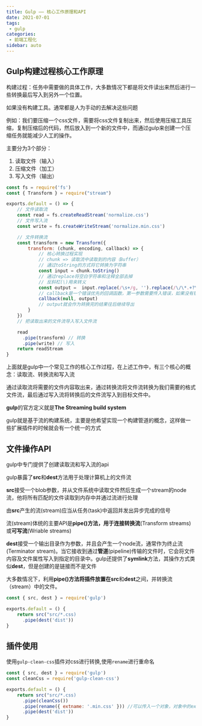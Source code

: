 ```yaml
---
title: Gulp —— 核心工作原理和API
date: 2021-07-01
tags:
 - gulp
categories:
 - 前端工程化
sidebar: auto
---
```


## Gulp构建过程核心工作原理

构建过程：任务中需要做的具体工作，大多数情况下都是将文件读出来然后进行一些转换最后写入到另外一个位置。

如果没有构建工具。通常都是人为手动的去解决这些问题

例如：我们要压缩一个css文件，需要将css文件复制出来，然后使用压缩工具压缩，复制压缩后的代码，然后放入到一个新的文件中，而通过gulp来创建一个压缩任务就能减少人工的操作。

主要分为3个部分：
1. 读取文件（输入）
2. 压缩文件（加工）
3. 写入文件（输出）
```javaScript
const fs = require('fs')
const { Transform } = require("stream")

exports.default = () => {
    // 文件读取流
    const read = fs.createReadStream('normalize.css')
    // 文件写入流
    const write = fs.createWriteStream('normalize.min.css')

    // 文件转换流
    const transform = new Transform({
        transform: (chunk, encoding, callback) => {
            // 核心转换过程实现
            // chunk => 读取流中读取到的内容（Buffer）
            // 通过toString的方式将它转换为字符串
            const input = chunk.toString()
            // 通过replace将空白字符串和注释全部去掉
            // 反斜杠(\)用来转义
            const output =  input.replace(/\s+/g, '').replace(/\/\*.+?\*\//g, '')
            // callback是一个错误优先的回调函数，第一参数需要传入错误，如果没有错误可以传入null
            callback(null, output)
            // output就会作为转换完的结果往后继续导出
        }
    })
    // 把读取出来的文件流导入写入文件流

    read
      .pipe(transform) // 转换
      .pipe(write) // 写入
    return readStream
}
```
上面就是gulp中一个常见工作的核心工作过程，在上述工作中，有三个核心的概念：读取流、转换流和写入流

通过读取流将需要的文件内容取出来，通过转换流将文件流转换为我们需要的格式文件流，最后通过写入流将转换后的文件流写入到目标文件中。

**gulp**的官方定义就是**The Streaming build system**

gulp就是基于流的构建系统，主要是他希望实现一个构建管道的概念，这样做一些扩展插件的时候就会有一个统一的方式

## 文件操作API

gulp中专门提供了创建读取流和写入流的api

gulp暴露了**src**和**dest**方法用于处理计算机上的文件流

**src**接受一个blob参数，并从文件系统中读取文件然后生成一个stream的node流，他将所有匹配的文件读取到内存中并通过流进行处理

由**src**产生的流(stream)应当从任务(task)中返回并发出异步完成的信号

流(stream)体统的主要API是**pipe()**方法，用于连接**转换流**(Transform streams)或**可写流**(Wriable streams)

**dest**接受一个输出目录作为参数，并且会产生一个node流，通常作为终止流(Terminator stream)。当它接收到通过**管道**(pipeline)传输的文件时，它会将文件内容及文件属性写入到指定的目录中。gulp还提供了**symlink**方法，其操作方式类似**dest**，但是创建的是链接而不是文件

大多数情况下，利用**pipe()**方法将插件放置在**src**和**dest**之间，并转换流（stream）中的文件。
```javaScript
const { src, dest } = require('gulp')

exports.default = () {
    return src("src/*.css)
      .pipe(dest('dist'))
}
```

## 插件使用

使用`gulp-clean-css`插件对css进行转换,使用`rename`进行重命名
```javaScript
const { src, dest } = require('gulp')
const cleanCss = require('gulp-clean-css')

exports.default = () {
    return src("src/*.css)
      .pipe(cleanCss())
      .pipe(rename({ extname: '.min.css' })) //可以传入一个对象，对象中的extname代表新的扩展名
      .pipe(dest('dist'))
}
```